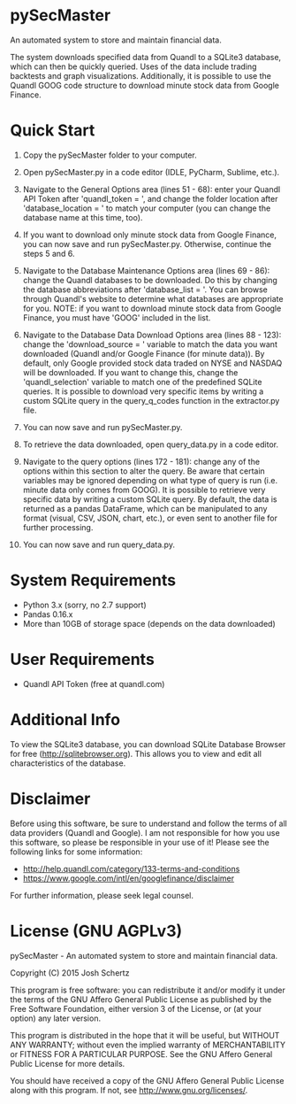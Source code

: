 # pySecMaster
An automated system to store and maintain financial data.

The system downloads specified data from Quandl to a SQLite3 database, which can then be quickly queried. Uses of the data include trading backtests and graph visualizations. Additionally, it is possible to use the Quandl GOOG code structure to download minute stock data from Google Finance.

# Quick Start
  1. Copy the pySecMaster folder to your computer.

  2. Open pySecMaster.py in a code editor (IDLE, PyCharm, Sublime, etc.).

  3. Navigate to the General Options area (lines 51 - 68): enter your Quandl API Token after 'quandl_token = ', and change the folder location after 'database_location = ' to match your computer (you can change the database name at this time, too).

  4. If you want to download only minute stock data from Google Finance, you can now save and run pySecMaster.py. Otherwise, continue the steps 5 and 6.

  5. Navigate to the Database Maintenance Options area (lines 69 - 86): change the Quandl databases to be downloaded. Do this by changing the database abbreviations after 'database_list = '. You can browse through Quandl's website to determine what databases are appropriate for you. NOTE: if you want to download minute stock data from Google Finance, you must have 'GOOG' included in the list.

  6. Navigate to the Database Data Download Options area (lines 88 - 123): change the 'download_source = ' variable to match the data you want downloaded (Quandl and/or Google Finance (for minute data)). By default, only Google provided stock data traded on NYSE and NASDAQ will be downloaded. If you want to change this, change the 'quandl_selection' variable to match one of the predefined SQLite queries. It is possible to download very specific items by writing a custom SQLite query in the query_q_codes function in the extractor.py file.

  7. You can now save and run pySecMaster.py.

  8. To retrieve the data downloaded, open query_data.py in a code editor.

  9. Navigate to the query options (lines 172 - 181): change any of the options within this section to alter the query. Be aware that certain variables may be ignored depending on what type of query is run (i.e. minute data only comes from GOOG). It is possible to retrieve very specific data by writing a custom SQLite query. By default, the data is returned as a pandas DataFrame, which can be manipulated to any format (visual, CSV, JSON, chart, etc.), or even sent to another file for further processing.

  10. You can now save and run query_data.py.

# System Requirements
  - Python 3.x (sorry, no 2.7 support)
  - Pandas 0.16.x
  - More than 10GB of storage space (depends on the data downloaded)

# User Requirements
  - Quandl API Token (free at quandl.com)

# Additional Info
To view the SQLite3 database, you can download SQLite Database Browser for free (http://sqlitebrowser.org). This allows you to view and edit all characteristics of the database.

# Disclaimer
Before using this software, be sure to understand and follow the terms of all data providers (Quandl and Google). I am not responsible for how you use this software, so please be responsible in your use of it! Please see the following links for some information:
  - http://help.quandl.com/category/133-terms-and-conditions
  - https://www.google.com/intl/en/googlefinance/disclaimer

For further information, please seek legal counsel.

# License (GNU AGPLv3)
pySecMaster - An automated system to store and maintain financial data.

Copyright (C) 2015 Josh Schertz

This program is free software: you can redistribute it and/or modify
it under the terms of the GNU Affero General Public License as
published by the Free Software Foundation, either version 3 of the
License, or (at your option) any later version.

This program is distributed in the hope that it will be useful,
but WITHOUT ANY WARRANTY; without even the implied warranty of
MERCHANTABILITY or FITNESS FOR A PARTICULAR PURPOSE.  See the
GNU Affero General Public License for more details.

You should have received a copy of the GNU Affero General Public License
along with this program.  If not, see <http://www.gnu.org/licenses/>.
